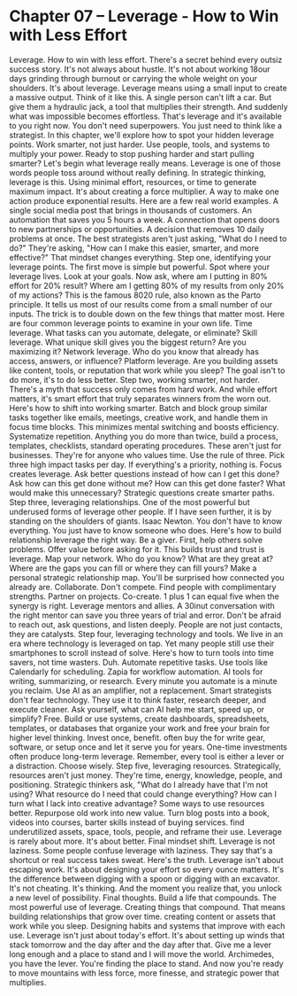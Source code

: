 # Chapter 07 – Leverage - How to Win with Less Effort

Leverage. How to win with less effort. There's a secret behind every outsiz success story. It's not always about hustle. It's not about working 18our days grinding through burnout or carrying the whole weight on your shoulders. It's about leverage. Leverage means using a small input to create a massive output. Think of it like this. A single person can't lift a car. But give them a hydraulic jack, a tool that multiplies their strength. And suddenly what was impossible becomes effortless. That's leverage and it's available to you right now. You don't need superpowers. You just need to think like a strategist. In this chapter, we'll explore how to spot your hidden leverage points. Work smarter, not just harder. Use people, tools, and systems to multiply your power. Ready to stop pushing harder and start pulling smarter? Let's begin what leverage really means. Leverage is one of those words people toss around without really defining. In strategic thinking, leverage is this. Using minimal effort, resources, or time to generate maximum impact. It's about creating a force multiplier. A way to make one action produce exponential results. Here are a few real world examples. A single social media post that brings in thousands of customers. An automation that saves you 5 hours a week. A connection that opens doors to new partnerships or opportunities. A decision that removes 10 daily problems at once. The best strategists aren't just asking, "What do I need to do?" They're asking, "How can I make this easier, smarter, and more effective?" That mindset changes everything. Step one, identifying your leverage points. The first move is simple but powerful. Spot where your leverage lives. Look at your goals. Now ask, where am I putting in 80% effort for 20% result? Where am I getting 80% of my results from only 20% of my actions? This is the famous 8020 rule, also known as the Parto principle. It tells us most of our results come from a small number of our inputs. The trick is to double down on the few things that matter most. Here are four common leverage points to examine in your own life. Time leverage. What tasks can you automate, delegate, or eliminate? Skill leverage. What unique skill gives you the biggest return? Are you maximizing it? Network leverage. Who do you know that already has access, answers, or influence? Platform leverage. Are you building assets like content, tools, or reputation that work while you sleep? The goal isn't to do more, it's to do less better. Step two, working smarter, not harder. There's a myth that success only comes from hard work. And while effort matters, it's smart effort that truly separates winners from the worn out. Here's how to shift into working smarter. Batch and block group similar tasks together like emails, meetings, creative work, and handle them in focus time blocks. This minimizes mental switching and boosts efficiency. Systematize repetition. Anything you do more than twice, build a process, templates, checklists, standard operating procedures. These aren't just for businesses. They're for anyone who values time. Use the rule of three. Pick three high impact tasks per day. If everything's a priority, nothing is. Focus creates leverage. Ask better questions instead of how can I get this done? Ask how can this get done without me? How can this get done faster? What would make this unnecessary? Strategic questions create smarter paths. Step three, leveraging relationships. One of the most powerful but underused forms of leverage other people. If I have seen further, it is by standing on the shoulders of giants. Isaac Newton. You don't have to know everything. You just have to know someone who does. Here's how to build relationship leverage the right way. Be a giver. First, help others solve problems. Offer value before asking for it. This builds trust and trust is leverage. Map your network. Who do you know? What are they great at? Where are the gaps you can fill or where they can fill yours? Make a personal strategic relationship map. You'll be surprised how connected you already are. Collaborate. Don't compete. Find people with complimentary strengths. Partner on projects. Co-create. 1 plus 1 can equal five when the synergy is right. Leverage mentors and allies. A 30inut conversation with the right mentor can save you three years of trial and error. Don't be afraid to reach out, ask questions, and listen deeply. People are not just contacts, they are catalysts. Step four, leveraging technology and tools. We live in an era where technology is leveraged on tap. Yet many people still use their smartphones to scroll instead of solve. Here's how to turn tools into time savers, not time wasters. Duh. Automate repetitive tasks. Use tools like Calendarly for scheduling. Zapia for workflow automation. AI tools for writing, summarizing, or research. Every minute you automate is a minute you reclaim. Use AI as an amplifier, not a replacement. Smart strategists don't fear technology. They use it to think faster, research deeper, and execute cleaner. Ask yourself, what can AI help me start, speed up, or simplify? Free. Build or use systems, create dashboards, spreadsheets, templates, or databases that organize your work and free your brain for higher level thinking. Invest once, benefit. often buy the for write gear, software, or setup once and let it serve you for years. One-time investments often produce long-term leverage. Remember, every tool is either a lever or a distraction. Choose wisely. Step five, leveraging resources. Strategically, resources aren't just money. They're time, energy, knowledge, people, and positioning. Strategic thinkers ask, "What do I already have that I'm not using? What resource do I need that could change everything? How can I turn what I lack into creative advantage? Some ways to use resources better. Repurpose old work into new value. Turn blog posts into a book, videos into courses, barter skills instead of buying services. find underutilized assets, space, tools, people, and reframe their use. Leverage is rarely about more. It's about better. Final mindset shift. Leverage is not laziness. Some people confuse leverage with laziness. They say that's a shortcut or real success takes sweat. Here's the truth. Leverage isn't about escaping work. It's about designing your effort so every ounce matters. It's the difference between digging with a spoon or digging with an excavator. It's not cheating. It's thinking. And the moment you realize that, you unlock a new level of possibility. Final thoughts. Build a life that compounds. The most powerful use of leverage. Creating things that compound. That means building relationships that grow over time. creating content or assets that work while you sleep. Designing habits and systems that improve with each use. Leverage isn't just about today's effort. It's about setting up winds that stack tomorrow and the day after and the day after that. Give me a lever long enough and a place to stand and I will move the world. Archimedes, you have the lever. You're finding the place to stand. And now you're ready to move mountains with less force, more finesse, and strategic power that multiplies.